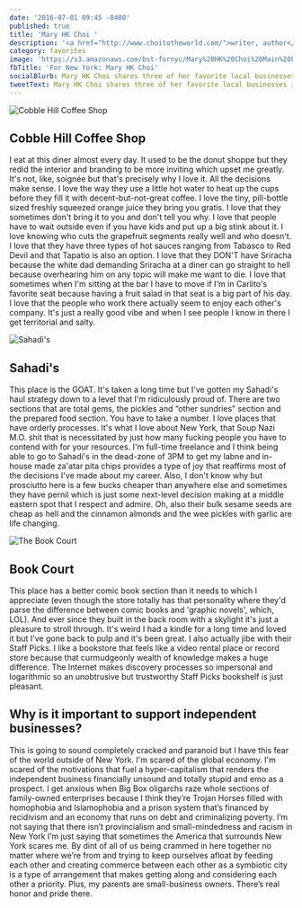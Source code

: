 ```yaml
---
date: '2016-07-01 09:45 -0400'
published: true
title: 'Mary HK Choi '
description: '<a href="http://www.choitotheworld.com/">writer, author</a>'
category: favorites
image: 'https://s3.amazonaws.com/bst-fornyc/Mary%20HK%20Choi%20Main%20Portrait.jpg'
fbTitle: 'For New York: Mary HK Choi'
socialBlurb: Mary HK Choi shares three of her favorite local businesses in NYC.
tweetText: Mary HK Choi shares three of her favorite local businesses in NYC
---
```

![Cobble Hill Coffee Shop](https://s3.amazonaws.com/bst-fornyc/Mary%20HK%20Choi%20Cobble%20Hill%20Coffee%20Shop.jpg)
## Cobble Hill Coffee Shop

I eat at this diner almost every day. It used to be the donut shoppe but they redid the interior and branding to be more inviting which upset me greatly. It's not, like, soignée but that's precisely why I love it. All the decisions make sense. I love the way they use a little hot water to heat up the cups before they fill it with decent-but-not-great coffee. I love the tiny, pill-bottle sized freshly squeezed orange juice they bring you gratis. I love that they sometimes don't bring it to you and don't tell you why. I love that people have to wait outside even if you have kids and put up a big stink about it. I love knowing who cuts the grapefruit segments really well and who doesn't. I love that they have three types of hot sauces ranging from Tabasco to Red Devil and that Tapatio is also an option. I love that they DON'T have Sriracha because the white dad demanding Sriracha at a diner can go straight to hell because overhearing him on any topic will make me want to die. I love that sometimes when I'm sitting at the bar I have to move if I'm in Carlito's favorite seat because having a fruit salad in that seat is a big part of his day. I love that the people who work there actually seem to enjoy each other's company. It's just a really good vibe and when I see people I know in there I get territorial and salty.

![Sahadi's](https://s3.amazonaws.com/bst-fornyc/Mary%20HK%20Choi%20Sahadi's.jpg)
## Sahadi's

This place is the GOAT. It's taken a long time but I've gotten my Sahadi's haul strategy down to a level that I'm ridiculously proud of. There are two sections that are total gems, the pickles and “other sundries” section and the prepared food section. You have to take a number. I love places that have orderly processes. It's what I love about New York, that Soup Nazi M.O. shit that is necessitated by just how many fucking people you have to contend with for your resources. I'm full-time freelance and I think being able to go to Sahadi's in the dead-zone of 3PM to get my labne and in-house made za'atar pita chips provides a type of joy that reaffirms most of the decisions I've made about my career. Also, I don't know why but prosciutto here is a few bucks cheaper than anywhere else and sometimes they have pernil which is just some next-level decision making at a middle eastern spot that I respect and admire. Oh, also their bulk sesame seeds are cheap as hell and the cinnamon almonds and the wee pickles with garlic are life changing.

![The Book Court](https://s3.amazonaws.com/bst-fornyc/Mary%20HK%20Choi%20Book%20Court.jpg)
## Book Court

This place has a better comic book section than it needs to which I appreciate (even though the store totally has that personality where they'd parse the difference between comic books and 'graphic novels', which, LOL). And ever since they built in the back room with a skylight it's just a pleasure to stroll through. It's weird I had a kindle for a long time and loved it but I've gone back to pulp and it's been great. I also actually jibe with their Staff Picks. I like a bookstore that feels like a video rental place or record store because that curmudgeonly wealth of knowledge makes a huge difference. The Internet makes discovery processes so impersonal and logarithmic so an unobtrusive but trustworthy Staff Picks bookshelf is just pleasant.

## Why is it important to support independent businesses?

This is going to sound completely cracked and paranoid but I have this fear of the world outside of New York. I'm scared of the global economy. I'm scared of the motivations that fuel a hyper-capitalism that renders the independent business financially unsound and totally stupid and emo as a prospect. I get anxious when Big Box oligarchs raze whole sections of family-owned enterprises because I think they’re Trojan Horses filled with homophobia and Islamophobia and a prison system that’s financed by recidivism and an economy that runs on debt and criminalizing poverty. I’m not saying that there isn’t provincialism and small-mindedness and racism in New York I’m just saying that sometimes the America that surrounds New York scares me. By dint of all of us being crammed in here together no matter where we’re from and trying to keep ourselves afloat by feeding each other and creating commerce between each other as a symbiotic city is a type of arrangement that makes getting along and considering each other a priority. Plus, my parents are small-business owners. There’s real honor and pride there.
